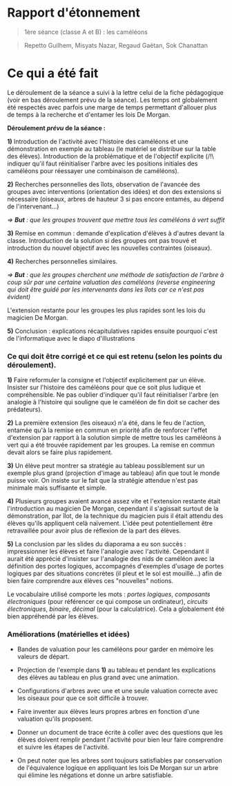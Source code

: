 # Rapport d'étonnement

> 1ère séance (classe A et B) : les caméléons

> Repetto Guilhem, Misyats Nazar, Regaud Gaëtan, Sok Chanattan

# Ce qui a été fait

Le déroulement de la séance a suivi à la lettre celui de la fiche pédagogique (voir en bas déroulement prévu de la séance). Les temps ont globalement été respectés avec parfois une marge de temps permettant d'allouer plus de temps à la recherche et d'entamer les lois De Morgan.

**Déroulement *prévu* de la séance :**

**1)** Introduction de l'activité avec l'histoire des caméléons et une démonstration en exemple au tableau (le matériel se distribue sur la table des élèves).
Introduction de la problématique et de l'objectif explicite
(/!\ indiquer qu'il faut réinitialiser l'arbre avec les positions initiales des caméléons pour réessayer une combinaison de caméléons).

**2)** Recherches personnelles des îlots, observation de l'avancée des groupes avec interventions (orientation des idées) et don des extensions si nécessaire (oiseaux, arbres de hauteur 3 si pas encore entamés, au dépend de l'intervenant...)

*=> **But** : que les groupes trouvent que mettre tous les caméléons à vert suffit*

**3)** Remise en commun : demande d'explication d'élèves à d'autres devant la classe.
Introduction de la solution si des groupes ont pas trouvé et introduction du nouvel objectif avec les nouvelles contraintes (oiseaux).

**4)** Recherches personnelles similaires.

*=> **But** : que les groupes cherchent une méthode de satisfaction de l'arbre à coup sûr par une certaine valuation des caméléons (reverse engineering qui doit être guidé par les intervenants dans les îlots car ce n'est pas évident)*

L'extension restante pour les groupes les plus rapides sont les lois du magicien De Morgan.

**5)** Conclusion : explications récapitulatives rapides ensuite pourquoi c'est de l'informatique avec le diapo d'illustrations

### Ce qui doit être corrigé et ce qui est retenu (selon les points du déroulement).

**1)** Faire reformuler la consigne et l'objectif explicitement par un élève.
Insister sur l'histoire des caméléons pour que ce soit plus ludique et compréhensible.
Ne pas oublier d'indiquer qu'il faut réinitialiser l'arbre (en analogie à l'histoire qui souligne que le caméléon de fin doit se cacher des prédateurs).

**2)** La première extension (les oiseaux) n'a été, dans le feu de l'action, entamée qu'à la remise en commun en priorité afin de renforcer l'effet d'extension par rapport à la solution simple de mettre tous les caméléons à vert qui a été trouvée rapidement par les groupes. La remise en commun devait alors se faire plus rapidement.

**3)** Un élève peut montrer sa stratégie au tableau possiblement sur un exemple plus grand (projection d'image au tableau) afin que tout le monde puisse voir. On insiste sur le fait que la stratégie attendue n'est pas minimale mais suffisante et simple.

**4)** Plusieurs groupes avaient avancé assez vite et l'extension restante était l'introduction au magicien De Morgan, cependant il s'agissait surtout de la démonstration, par îlot, de la technique du magicien puis il était attendu des élèves qu'ils appliquent celà naïvement. L'idée peut potentiellement être retravaillée pour avoir plus de réflexion de la part des élèves.

**5)** La conclusion par les slides du diaporama a eu son succès : impressionner les élèves et faire l'analogie avec l'activité. Cependant il aurait été apprécié d'insister sur l'analogie des nids de caméléon avec la définition des portes logiques, accompagnés d'exemples d'usage de portes logiques par des situations concrètes (il pleut et le sol est mouillé...) afin de bien faire comprendre aux élèves ces "nouvelles" notions.

Le vocabulaire utilisé comporte les mots : *portes logiques*, *composants électroniques* (pour référencer ce qui compose un ordinateur), *circuits électroniques*, *binaire*, *décimal* (pour la calculatrice).
Cela a globalement été bien appréhendé par les élèves.

### Améliorations (matérielles et idées)

- Bandes de valuation pour les caméléons pour garder en mémoire les valeurs de départ.

- Projection de l'exemple dans **1)** au tableau et pendant les explications des élèves au tableau en plus grand avec une animation.

- Configurations d'arbres avec une et une seule valuation correcte avec les oiseaux pour que ce soit difficile à trouver.

- Faire inventer aux élèves leurs propres arbres en fonction d'une valuation qu'ils proposent.

- Donner un document de trace écrite à coller avec des questions que les élèves doivent remplir pendant l'activité pour bien leur faire comprendre et suivre les étapes de l'activité.

- On peut noter que les arbres sont toujours satisfiables par conservation de l'équivalence logique en appliquant les lois De Morgan sur un arbre qui élimine les négations et donne un arbre satisfiable.